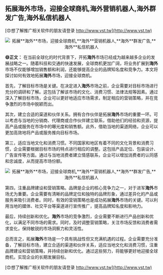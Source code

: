 ## **拓展**海外**市场，迎接全球商机,**海外**营销机器人,**海外**群发广告,**海外**私信机器人**

[😍想了解推广相关软件的朋友请登录 http://www.vst.tw](http://www.vst.tw)

 <center><img src="https://vst.tw/MP4/tuiguang/png/3.png" alt="拓展**海外**市场，迎接全球商机,**海外**营销机器人,**海外**群发广告,**海外**私信机器人"></center>

**😄正文：**
在当前全球化的时代背景下，开拓**海外**市场已经成为越来越多企业的发展战略之一。随着科技和交通的快速发展，全球商机更加广阔，将业务扩展到**海外**市场不仅能够增加销售额和利润，还能够提高企业的品牌知名度和竞争力。本文将探讨如何有效地拓展**海外**市场，迎接全球商机。

首先，了解目标市场是关键。在决定进入**海外**市场之前，企业需要对目标市场进行充分的调研和了解。这包括了解该市场的文化、消费习惯、法律法规等因素。通过深入了解目标市场，企业可以更好地适应市场需求，制定相应的营销策略，并在竞争激烈的市场中脱颖而出。

其次，建立合适的渠道和伙伴关系。拥有合作伙伴是拓展**海外**市场的重要一环。可以考虑与当地的分销商、代理商或合作伙伴建立联系，借助他们的经验和资源，提高产品或服务在市场中的曝光度和销售额。此外，借助当地的渠道网络，企业可以更加高效地将产品或服务推向目标市场。

第三，适应当地文化和消费习惯。不同国家和地区有着不同的文化背景和消费习惯，企业需要根据目标市场的特点进行相应的调整。这包括产品定位、包装设计、广告宣传等方面。通过与当地消费者建立情感联系，企业可以增加消费者的认同感和忠诚度，从而提高市场份额。

 <center><img src="https://vst.tw/MP4/tuiguang/png/0.png" alt="拓展**海外**市场，迎接全球商机,**海外**营销机器人,**海外**群发广告,**海外**私信机器人"></center>

第四，注重品牌建设和营销策略。品牌是企业的核心竞争力之一，对于进军**海外**市场尤为重要。企业需要有清晰的品牌定位和独特的品牌形象，通过差异化的产品或服务来吸引消费者。同时，有效的营销策略也是成功拓展**海外**市场的关键。可以利用当地的媒体、社交平台等渠道进行宣传推广，提高品牌知名度和影响力。

最后，持续创新和优化。**海外**市场的竞争激烈，企业需要不断进行产品创新和优化，以满足不同市场的需求。同时，及时调整营销策略，关注市场反馈和消费者需求变化，保持敏锐的市场洞察力和灵活性。

总而言之，拓展**海外**市场是一个具有挑战性但又充满机遇的过程。企业需要充分准备，了解目标市场，建立合适的渠道和伙伴关系，适应当地文化和消费习惯，注重品牌建设和营销策略，并持续创新和优化。通过这些努力，将能够更好地迎接全球商机，实现企业的长期发展目标。

[😍想了解推广相关软件的朋友请登录 http://www.vst.tw](http://www.vst.tw)




